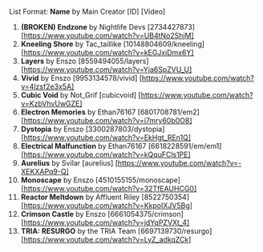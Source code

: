 List Format: **Name** by Main Creator [ID] [Video]

1. **(BROKEN) Endzone** by Nightlife Devs [2734427873] [https://www.youtube.com/watch?v=UB4tNo2ShjM] 
2. **Kneeling Shore** by Tac_taillike [10148804609/kneeling] [https://www.youtube.com/watch?v=kEGJxiDmx6Y]
3. **Layers** by Enszo [8559494055/layers] [https://www.youtube.com/watch?v=Yja6SpZVU_U]
4. **Vivid** by Enszo [9953134578/vivid] [https://www.youtube.com/watch?v=4lzsf2e3x5A]
5. **Cubic Void** by Not_Grif [cubicvoid] [https://www.youtube.com/watch?v=KzbVhvUwGZE]
6. **Electron Memories** by Ethan76167 [6801708781/em2] [https://www.youtube.com/watch?v=i7mry60b0O8] 
7. **Dystopia** by Enszo [3300287803/dystopia] [https://www.youtube.com/watch?v=EkHgt_REn1Q] 
8. **Electrical Malfunction** by Ethan76167 [6618228591/em/em1] [https://www.youtube.com/watch?v=kQquFCls1PE] 
9. **Aurelius** by Svilar [aurelius] [https://www.youtube.com/watch?v=-XEKXAPq9-Q] 
10. **Monoscape** by Enszo [4510155155/monoscape] [https://www.youtube.com/watch?v=32TfEAUHCG0] 
11. **Reactor Meltdown** by Affluent Riley [8522750354] [https://www.youtube.com/watch?v=KkpoIXJV5Bg] 
12. **Crimson Castle** by Enszo [6661054375/crimson] [https://www.youtube.com/watch?v=jdYqPZVXt_4] 
13. **TRIA: RESURGO** by the TRIA Team [6697139730/resurgo] [https://www.youtube.com/watch?v=LyZ_adkqZCk] 

